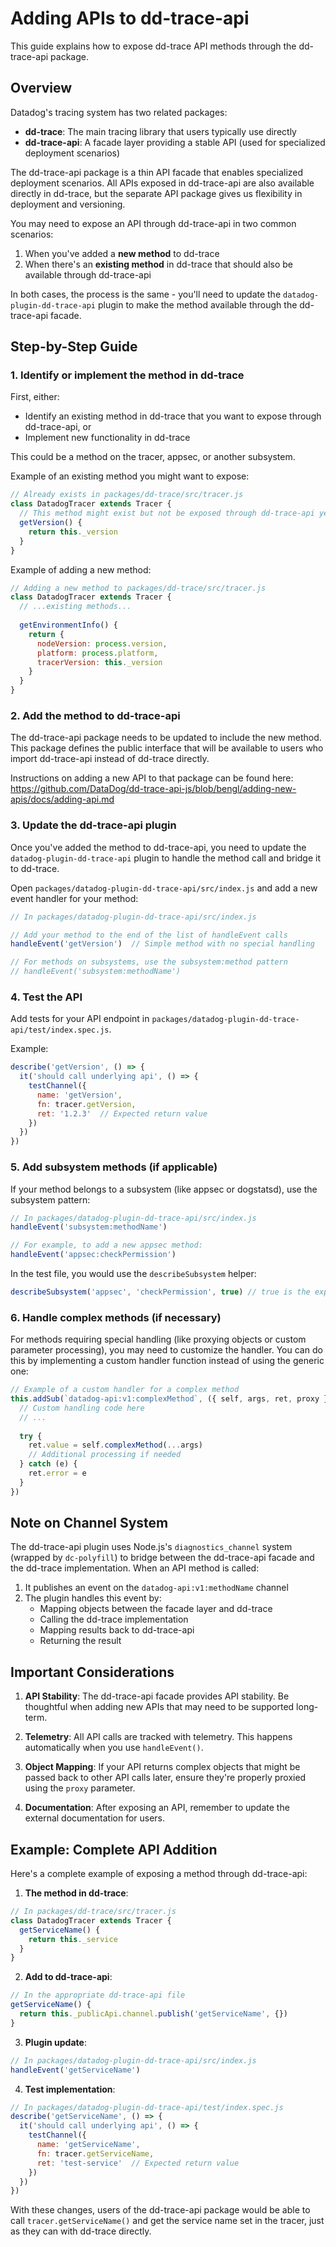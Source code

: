 # Adding APIs to dd-trace-api

This guide explains how to expose dd-trace API methods through the dd-trace-api package.

## Overview

Datadog's tracing system has two related packages:
- **dd-trace**: The main tracing library that users typically use directly
- **dd-trace-api**: A facade layer providing a stable API (used for specialized deployment scenarios)

The dd-trace-api package is a thin API facade that enables specialized deployment scenarios. All APIs exposed in dd-trace-api are also available directly in dd-trace, but the separate API package gives us flexibility in deployment and versioning.

You may need to expose an API through dd-trace-api in two common scenarios:
1. When you've added a **new method** to dd-trace
2. When there's an **existing method** in dd-trace that should also be available through dd-trace-api

In both cases, the process is the same - you'll need to update the `datadog-plugin-dd-trace-api` plugin to make the method available through the dd-trace-api facade.

## Step-by-Step Guide

### 1. Identify or implement the method in dd-trace

First, either:
- Identify an existing method in dd-trace that you want to expose through dd-trace-api, or
- Implement new functionality in dd-trace

This could be a method on the tracer, appsec, or another subsystem.

Example of an existing method you might want to expose:
```js
// Already exists in packages/dd-trace/src/tracer.js
class DatadogTracer extends Tracer {
  // This method might exist but not be exposed through dd-trace-api yet
  getVersion() {
    return this._version
  }
}
```

Example of adding a new method:
```js
// Adding a new method to packages/dd-trace/src/tracer.js
class DatadogTracer extends Tracer {
  // ...existing methods...
  
  getEnvironmentInfo() {
    return {
      nodeVersion: process.version,
      platform: process.platform,
      tracerVersion: this._version
    }
  }
}
```

### 2. Add the method to dd-trace-api

The dd-trace-api package needs to be updated to include the new method. This package defines the public interface that will be available to users who import dd-trace-api instead of dd-trace directly.

Instructions on adding a new API to that package can be found here: https://github.com/DataDog/dd-trace-api-js/blob/bengl/adding-new-apis/docs/adding-api.md

### 3. Update the dd-trace-api plugin

Once you've added the method to dd-trace-api, you need to update the `datadog-plugin-dd-trace-api` plugin to handle the method call and bridge it to dd-trace.

Open `packages/datadog-plugin-dd-trace-api/src/index.js` and add a new event handler for your method:

```js
// In packages/datadog-plugin-dd-trace-api/src/index.js

// Add your method to the end of the list of handleEvent calls 
handleEvent('getVersion')  // Simple method with no special handling

// For methods on subsystems, use the subsystem:method pattern
// handleEvent('subsystem:methodName')
```

### 4. Test the API

Add tests for your API endpoint in `packages/datadog-plugin-dd-trace-api/test/index.spec.js`.

Example:

```js
describe('getVersion', () => {
  it('should call underlying api', () => {
    testChannel({
      name: 'getVersion',
      fn: tracer.getVersion,
      ret: '1.2.3'  // Expected return value
    })
  })
})
```

### 5. Add subsystem methods (if applicable)

If your method belongs to a subsystem (like appsec or dogstatsd), use the subsystem pattern:

```js
// In packages/datadog-plugin-dd-trace-api/src/index.js
handleEvent('subsystem:methodName')

// For example, to add a new appsec method:
handleEvent('appsec:checkPermission')
```

In the test file, you would use the `describeSubsystem` helper:

```js
describeSubsystem('appsec', 'checkPermission', true) // true is the expected return value
```

### 6. Handle complex methods (if necessary)

For methods requiring special handling (like proxying objects or custom parameter processing), you may need to customize the handler. You can do this by implementing a custom handler function instead of using the generic one:

```js
// Example of a custom handler for a complex method
this.addSub(`datadog-api:v1:complexMethod`, ({ self, args, ret, proxy }) => {
  // Custom handling code here
  // ...
  
  try {
    ret.value = self.complexMethod(...args)
    // Additional processing if needed
  } catch (e) {
    ret.error = e
  }
})
```

## Note on Channel System

The dd-trace-api plugin uses Node.js's `diagnostics_channel` system (wrapped by `dc-polyfill`) to bridge between the dd-trace-api facade and the dd-trace implementation. When an API method is called:

1. It publishes an event on the `datadog-api:v1:methodName` channel
2. The plugin handles this event by:
   - Mapping objects between the facade layer and dd-trace
   - Calling the dd-trace implementation
   - Mapping results back to dd-trace-api
   - Returning the result

## Important Considerations

1. **API Stability**: The dd-trace-api facade provides API stability. Be thoughtful when adding new APIs that may need to be supported long-term.

2. **Telemetry**: All API calls are tracked with telemetry. This happens automatically when you use `handleEvent()`.

3. **Object Mapping**: If your API returns complex objects that might be passed back to other API calls later, ensure they're properly proxied using the `proxy` parameter.

4. **Documentation**: After exposing an API, remember to update the external documentation for users.

## Example: Complete API Addition

Here's a complete example of exposing a method through dd-trace-api:

1. **The method in dd-trace**:
```js
// In packages/dd-trace/src/tracer.js
class DatadogTracer extends Tracer {
  getServiceName() {
    return this._service
  }
}
```

2. **Add to dd-trace-api**:
```js
// In the appropriate dd-trace-api file
getServiceName() {
  return this._publicApi.channel.publish('getServiceName', {})
}
```

3. **Plugin update**:
```js
// In packages/datadog-plugin-dd-trace-api/src/index.js
handleEvent('getServiceName')
```

4. **Test implementation**:
```js
// In packages/datadog-plugin-dd-trace-api/test/index.spec.js
describe('getServiceName', () => {
  it('should call underlying api', () => {
    testChannel({
      name: 'getServiceName',
      fn: tracer.getServiceName,
      ret: 'test-service'  // Expected return value
    })
  })
})
```

With these changes, users of the dd-trace-api package would be able to call `tracer.getServiceName()` and get the service name set in the tracer, just as they can with dd-trace directly.
